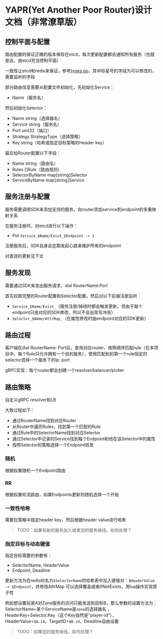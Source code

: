 # YAPR(Yet Another Poor Router)设计文档（非常潦草版）

## 控制平面与配置

路由配置的保证正确的版本保存在etcd，每次更新配置都会通知所有服务（也就是说，由etcd充当控制平面）

一致性让etcd和redis来保证，参考[types.go](core%2Fproto%2Ftypes.go)，其中标星号的字段为可以修改的，需要监听的字段

部分路由信息需要从配置文件初始化，先初始化Service：

- Name（服务名）

然后初始化Selector：

- Name string（选择器名）
- Service string（服务名）
- Port uint32（端口）
- Strategy StrategyType（选择策略）
- Key string（哈希或指定目标策略的Header key）

最后给Router配置以下字段：

- Name string（路由名）
- Rules []Rule（路由规则）
- SelectorByName map[string]Selector
- ServiceByName map[string]Service

## 服务注册与配置

服务需要调用SDK来添加支持的服务，向router添加service到endpoint的多重映射关系

在服务注册时，对etcd进行以下操作：

- Put `Service_$Name/Exist_$Endpoint -> 1`

注册服务后，SDK自身会定期发起心跳来维护所有的endpoint

对直连的更新见下文

## 服务发现

需要通过SDK来发出服务请求，dial RouterName:Port

首先拉取完整的Router配置和Selector配置，然后对以下前缀注册监听：

- `Service_$Name/Exist_`（服务注册/掉线时都会触发更新，但由于每个endpoint只由对应的SDK修改，所以不会出现写冲突）
- `Selector_$Name/AttrMap_`（在属性修改时由endpoint对应的SDK更新）

## 路由过程

客户端在dial RouterName:
Port后，查询对应router，按照顺序匹配rule（在本项目中，每个Rule只允许拥有一个目的服务），使用匹配到的第一个rule指定的selector选择一个服务下的ip:
port

gRPC实现：每个router都会创建一个resolver/balancer/picker

## 路由策略

自定义gRPC resolver和LB

大致过程如下：

- 通过RouterName找到对应Router
- 从Router中遍历Rules，找到第一个匹配的Rule
- 通过Rule中的SelectorName找到对应Selector
- 通过Selector中记录的Service找到每个Endpoint和他在该Selector中的属性
- 按照Selector的策略选择一个Endpoint转发

### 随机

根据权重随机一个Endpoint路由

### RR

根据权重轮流路由，如果Endpoints更新则随机选择一个开始

### 一致性哈希

需要在策略中指定header key，然后根据header value进行哈希

> TODO：如果有新的服务加入或者旧的服务掉线，如何处理？

### 指定目标与动态键值

指定目标需要的参数有：

- SelectorName, HeaderValue
- Endpoint, Deadline

更新方法为在redis的名为`$SelectorName`的哈希表中加入键值对：`$HeaderValue -> $Endpoint`，并修改AttrMap
可以选择覆盖或者IfNotExists，用lua操作实现原子性

例如想设置玩家A对Zone服务的访问只能发送到目标B，那么参数的设置方法为：SelectorName=某个ServiceName是`zone`的选择器名
，HeaderKey=Selector.Key（这个Key自然是"player-id"），HeaderValue=`$A.id`，TargetID=`$B.id`，Deadline自由设置

> TODO：如果旧的服务掉线，如何处理？